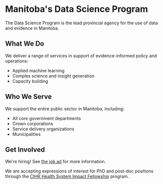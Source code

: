 # Manitoba's Data Science Program


The Data Science Program is the lead provincial agency for the use of data and evidence in Manitoba.

## What We Do

We deliver a range of services in support of evidence-informed policy and operations:

- Applied machine learning
- Complex science and insight generation
- Capacity building

## Who We Serve

We support the entire public sector in Manitoba, including:

- All core government departments
- Crown corporations
- Service delivery organizations
- Municipalities

## Get Involved

We're hiring! See [the job ad](https://jobsearch.gov.mb.ca/adnoSearch?adno=44081) for more information.

We are accepting expressions of interest for PhD and post-doc positions through the [CIHR Health System Impact Fellowship](https://cihr-irsc.gc.ca/e/51721.html?filter=manitoba) program. 
